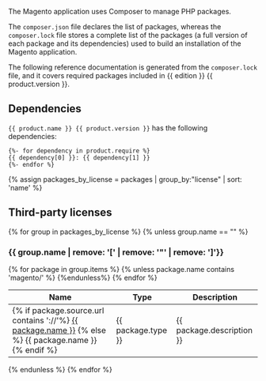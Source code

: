 The Magento application uses Composer to manage PHP packages.

The `composer.json` file declares the list of packages, whereas the `composer.lock` file stores a complete list of the packages (a full version of each package and its dependencies) used to build an installation of the Magento application.

The following reference documentation is generated from the `composer.lock` file, and it covers required packages included in {{ edition }} {{ product.version }}.

## Dependencies

`{{ product.name }} {{ product.version }}` has the following dependencies:

```config
{%- for dependency in product.require %}
{{ dependency[0] }}: {{ dependency[1] }}
{%- endfor %}
```

{% assign packages_by_license = packages | group_by:"license" | sort: 'name' %}

## Third-party licenses

{% for group in packages_by_license %}
{% unless group.name == "" %}

### {{ group.name | remove: '[' | remove: '"' | remove: ']'}}

<table>
  <thead>
    <tr>
      <th>Name</th>
      <th>Type</th>
      <th>Description</th>
    </tr>
  </thead>
  <tbody>
  {% for package in group.items %}
    {% unless package.name contains 'magento/' %}
  <tr>
    <td>
    {% if package.source.url contains '://'%}
      <a href="{{ package.source.url }}">{{ package.name }}</a>
    {% else %}
      {{ package.name }}
    {% endif %}
    </td>
    <td>{{ package.type }}</td>
    <td>{{ package.description }}</td>
  </tr>
    {%endunless%}
  {% endfor %}
  </tbody>
</table>
{% endunless %}
{% endfor %}
